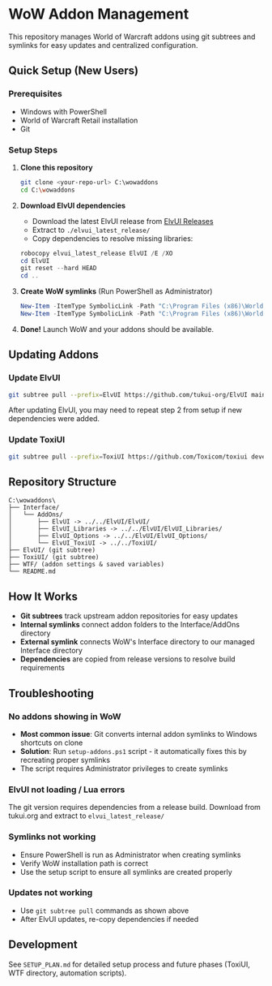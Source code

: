# WoW Addon Management

This repository manages World of Warcraft addons using git subtrees and symlinks for easy updates and centralized configuration.

## Quick Setup (New Users)

### Prerequisites
- Windows with PowerShell
- World of Warcraft Retail installation
- Git

### Setup Steps

1. **Clone this repository**
   ```bash
   git clone <your-repo-url> C:\wowaddons
   cd C:\wowaddons
   ```

2. **Download ElvUI dependencies**
   - Download the latest ElvUI release from [ElvUI Releases](https://github.com/tukui-org/ElvUI/releases)
   - Extract to `./elvui_latest_release/`
   - Copy dependencies to resolve missing libraries:
   ```powershell
   robocopy elvui_latest_release ElvUI /E /XO
   cd ElvUI
   git reset --hard HEAD
   cd ..
   ```

3. **Create WoW symlinks** (Run PowerShell as Administrator)
   ```powershell
   New-Item -ItemType SymbolicLink -Path "C:\Program Files (x86)\World of Warcraft\_retail_\Interface" -Target "C:\wowaddons\Interface"
   New-Item -ItemType SymbolicLink -Path "C:\Program Files (x86)\World of Warcraft\_retail_\WTF" -Target "C:\wowaddons\WTF"
   ```

4. **Done!** Launch WoW and your addons should be available.

## Updating Addons

### Update ElvUI
```bash
git subtree pull --prefix=ElvUI https://github.com/tukui-org/ElvUI main --squash
```

After updating ElvUI, you may need to repeat step 2 from setup if new dependencies were added.

### Update ToxiUI
```bash
git subtree pull --prefix=ToxiUI https://github.com/Toxicom/toxiui development --squash
```

## Repository Structure

```
C:\wowaddons\
├── Interface/
│   └── AddOns/
│       ├── ElvUI -> ../../ElvUI/ElvUI/
│       ├── ElvUI_Libraries -> ../../ElvUI/ElvUI_Libraries/
│       ├── ElvUI_Options -> ../../ElvUI/ElvUI_Options/
│       └── ElvUI_ToxiUI -> ../../ToxiUI/
├── ElvUI/ (git subtree)
├── ToxiUI/ (git subtree)
├── WTF/ (addon settings & saved variables)
└── README.md
```

## How It Works

- **Git subtrees** track upstream addon repositories for easy updates
- **Internal symlinks** connect addon folders to the Interface/AddOns directory
- **External symlink** connects WoW's Interface directory to our managed Interface directory
- **Dependencies** are copied from release versions to resolve build requirements

## Troubleshooting

### No addons showing in WoW
- **Most common issue**: Git converts internal addon symlinks to Windows shortcuts on clone
- **Solution**: Run `setup-addons.ps1` script - it automatically fixes this by recreating proper symlinks
- The script requires Administrator privileges to create symlinks

### ElvUI not loading / Lua errors
The git version requires dependencies from a release build. Download from tukui.org and extract to `elvui_latest_release/`

### Symlinks not working
- Ensure PowerShell is run as Administrator when creating symlinks
- Verify WoW installation path is correct
- Use the setup script to ensure all symlinks are created properly

### Updates not working
- Use `git subtree pull` commands as shown above
- After ElvUI updates, re-copy dependencies if needed

## Development

See `SETUP_PLAN.md` for detailed setup process and future phases (ToxiUI, WTF directory, automation scripts).